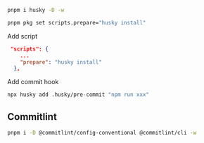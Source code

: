 ```sh
pnpm i husky -D -w

```

```sh
pnpm pkg set scripts.prepare="husky install"

```

Add script

```json
 "scripts": {
    ...
    "prepare": "husky install"
  },

```

Add commit hook

```sh
npx husky add .husky/pre-commit "npm run xxx"
```

## Commitlint

```sh
pnpm i -D @commitlint/config-conventional @commitlint/cli -w
```
